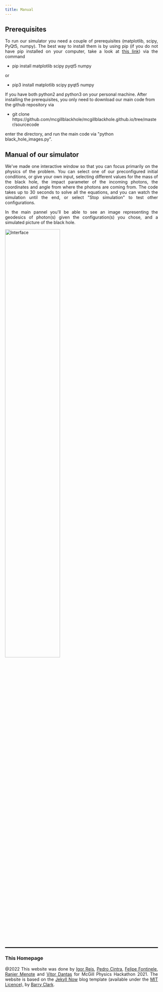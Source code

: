 ```yaml
---
title: Manual
---
```

<h2> Prerequisites </h2>

<p style="text-align:justify"> To run our simulator you need a couple of prerequisites (matplotlib, scipy, PyQt5, numpy). The best way to install them is by using pip (if you do not have pip installed on your computer, take a look at <a target="_blank" href="https://pip.pypa.io/en/stable/installation/">this link</a>) via the command
  
  <ul>
  <li> pip install matplotlib scipy pyqt5 numpy </li>
    
</ul>
or
<ul>
    <li> pip3 install matplotlib scipy pyqt5 numpy </li>
    </ul>
  </p>
If you have both python2 and python3 on your personal machine.
After installing the prerequisites, you only need to download our main code from the github repository via 

<ul>
    <li> git clone https://github.com/mcgillblackhole/mcgillblackhole.github.io/tree/master/sourcecode </li>
    </ul>

enter the directory, and run the main code via "python black_hole_images.py".
<h2>Manual of our simulator </h2>

<p style="text-align:justify"> We've made one interactive window so that you can focus primarily on the physics of the problem. You can select one of our preconfigured initial conditions, or give your own input, selecting different values for the mass of the black hole, the impact parameter of the incoming photons, the coordinates and angle from where the photons are coming from. The code takes up to 30 seconds to solve all the equations, and you can watch the simulation until the end, or select "Stop simulation" to test other configurations. </p>

<p style="text-align:justify"> In the main pannel you'll be able to see an image representing the geodesics of photon(s) given the configuration(s) you chose, and a simulated picture of the black hole. </p>

<img style="width:60%;" src="images/print_interface_pedro.png" alt="Interface" class = "center" />

<hr style="border: 1px solid" noshade>
  


<h3>This Homepage</h3>
<p style="text-align:justify">@2022 
  This website was done by <a href="https://github.com/Igorreis">Igor Reis</a>, <a href="https://github.com/PedroHPCintra">Pedro Cintra</a>,  <a href="https://github.com/FeradoFogo">Felipe Fontinele</a>, <a href="https://github.com/Ranier137">Ranier Menote</a> and <a href="https://github.com/vitordmeireles">Vitor Dantas</a> for McGill Physics Hackathon 2021. The website is based on the <a href="https://github.com/barryclark/jekyll-now">Jekyll Now</a> blog template (available under the <a href="https://opensource.org/licenses/MIT">MIT Licence</a>), by <a href="https://github.com/barryclark">Barry Clark</a>.</p>
